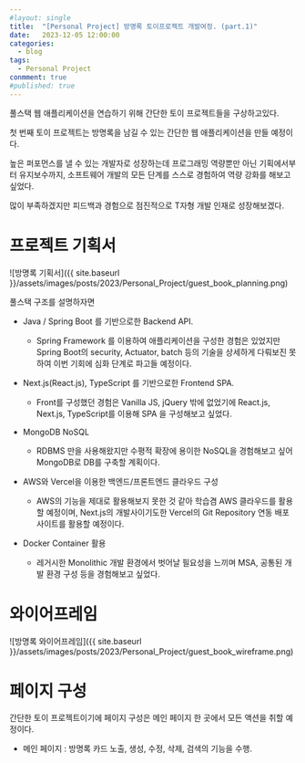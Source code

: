 ```yaml
---
#layout: single
title:	"[Personal Project] 방명록 토이프로젝트 개발여정. (part.1)"
date:	2023-12-05 12:00:00
categories:
  - blog
tags:
  - Personal Project
conmment: true
#published: true 
---
```

풀스택 웹 애플리케이션을 연습하기 위해 간단한 토이 프로젝트들을 구상하고있다.

첫 번째 토이 프로젝트는 방명록을 남길 수 있는 간단한 웹 애플리케이션을 만들 예정이다.

높은 퍼포먼스를 낼 수 있는 개발자로 성장하는데 프로그래밍 역량뿐만 아닌 기획에서부터 유지보수까지,
소프트웨어 개발의 모든 단계를 스스로 경험하여 역량 강화를 해보고 싶었다.

많이 부족하겠지만 피드백과 경험으로 점진적으로 T자형 개발 인재로 성장해보겠다.


# 프로젝트 기획서
![방명록 기획서]({{ site.baseurl }}/assets/images/posts/2023/Personal_Project/guest_book_planning.png)

풀스택 구조를 설명하자면
- Java / Spring Boot 를 기반으로한 Backend API.
  - Spring Framework 를 이용하여 애플리케이션을 구성한 경험은 있었지만 Spring Boot의 security, Actuator, batch 등의 기술을 상세하게 다뤄보진 못하여
    이번 기회에 심화 단계로 파고들 예정이다.
  
- Next.js(React.js), TypeScript 를 기반으로한 Frontend SPA.
  - Front를 구성했던 경험은 Vanilla JS, jQuery 밖에 없었기에 
  React.js, Next.js, TypeScript를 이용해 SPA 을 구성해보고 싶었다.

- MongoDB NoSQL
  - RDBMS 만을 사용해왔지만 수평적 확장에 용이한 NoSQL을 경험해보고 싶어 MongoDB로 DB를 구축할 계획이다.
  
- AWS와 Vercel을 이용한 백엔드/프론트엔드 클라우드 구성
  - AWS의 기능을 제대로 활용해보지 못한 것 같아 학습겸 AWS 클라우드를 활용할 예정이며, 
  Next.js의 개발사이기도한 Vercel의 Git Repository 연동 배포 사이트를 활용할 예정이다.

- Docker Container 활용
  - 레거시한 Monolithic 개발 환경에서 벗어날 필요성을 느끼며 MSA, 공통된 개발 환경 구성 등을 경험해보고 싶었다.

# 와이어프레임
![방명록 와이어프레임]({{ site.baseurl }}/assets/images/posts/2023/Personal_Project/guest_book_wireframe.png)

# 페이지 구성
간단한 토이 프로젝트이기에 페이지 구성은 메인 페이지 한 곳에서 모든 액션을 취할 예정이다.

- 메인 페이지 : 방명록 카드 노출, 생성, 수정, 삭제, 검색의 기능을 수행.
